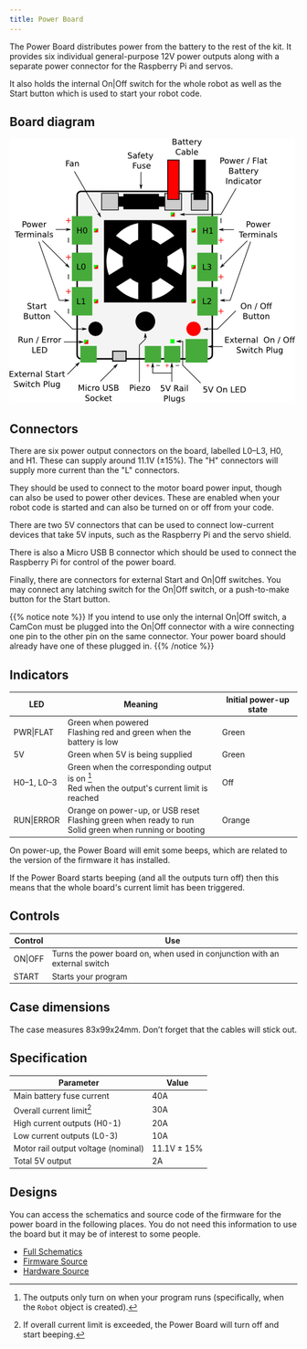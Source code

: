 ```yaml
---
title: Power Board
---
```


The Power Board distributes power from the battery to the rest of the kit. It provides
six individual general-purpose 12V power outputs along with a separate power connector
for the Raspberry Pi and servos.

It also holds the internal On|Off switch for the whole robot as well as
the Start button which is used to start your robot code.

## Board diagram

![Power Board Diagram](../assets/img/kit/power_board_v4_diagram.png)

## Connectors
There are six power output connectors on the board, labelled L0–L3, H0, and H1.
These can supply around 11.1V (±15%). The "H" connectors will supply more
current than the "L" connectors.

They should be used to connect to the motor board power input, though can also
be used to power other devices. These are enabled when your robot code is
started and can also be turned on or off from your code.

There are two 5V connectors that can be used to connect low-current devices that take 5V inputs, such as the Raspberry Pi and the servo shield.

There is also a Micro USB B connector which should be used to connect the Raspberry Pi for control of the power board.

Finally, there are connectors for external Start and On|Off switches. You may connect any latching switch for the On|Off switch, or a push-to-make button for the Start button.

{{% notice note %}}
If you intend to use only the internal On|Off switch, a CamCon must be plugged into the On|Off connector with a wire connecting one pin to the other pin on the same connector. Your power board should already have one of these plugged in.
{{% /notice %}}

## Indicators
|   LED      | Meaning                                                                                                           | Initial power-up state |
|------------|-------------------------------------------------------------------------------------------------------------------|------------------------|
| PWR\|FLAT  | Green when powered<br />Flashing red and green when the battery is low                                            | Green                  |
| 5V         | Green when 5V is being supplied                                                                                   | Green                  |
| H0–1, L0–3 | Green when the corresponding output is on [^1]<br />Red when the output's current limit is reached                | Off                    |
| RUN\|ERROR | Orange on power-up, or USB reset <br />Flashing green when ready to run<br /> Solid green when running or booting | Orange                 |

[^1]: The outputs only turn on when your program runs (specifically, when the `Robot` object is created).

On power-up, the Power Board will emit some beeps, which are related to the version of the firmware it has installed.

If the Power Board starts beeping (and all the outputs turn off) then this means that the whole board's current limit has been triggered.

## Controls
| Control | Use                                                                        |
|---------|----------------------------------------------------------------------------|
| ON\|OFF | Turns the power board on, when used in conjunction with an external switch |
| START   | Starts your program                                                        |

## Case dimensions
The case measures 83x99x24mm. Don’t forget that the cables will stick out.

## Specification
|  Parameter                          |   Value     |
|-------------------------------------|-------------|
| Main battery fuse current           | 40A         |
| Overall current limit[^2]           | 30A         |
| High current outputs (H0-1)         | 20A         |
| Low current outputs (L0-3)          | 10A         |
| Motor rail output voltage (nominal) | 11.1V ± 15% |
| Total 5V output                     | 2A          |

[^2]: If overall current limit is exceeded, the Power Board will turn off and start beeping.

## Designs
You can access the schematics and source code of the firmware for the power board in the following places. You do not need this information to use the board but it may be of interest to some people.

- [Full Schematics](/docs/power-schematic.pdf)
- [Firmware Source](https://github.com/sourcebots/power-v4-fw)
- [Hardware Source](https://github.com/sourcebots/power-v4-hw)
